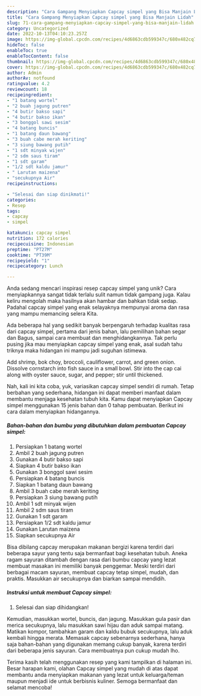 ```yaml
---
description: "Cara Gampang Menyiapkan Capcay simpel yang Bisa Manjain Lidah"
title: "Cara Gampang Menyiapkan Capcay simpel yang Bisa Manjain Lidah"
slug: 71-cara-gampang-menyiapkan-capcay-simpel-yang-bisa-manjain-lidah
category: Uncategorized
date: 2022-10-13T04:10:23.257Z
image: https://img-global.cpcdn.com/recipes/4d6863cdb599347c/680x482cq70/capcay-simpel-foto-resep-utama.jpg
hideToc: false
enableToc: true
enableTocContent: false
thumbnail: https://img-global.cpcdn.com/recipes/4d6863cdb599347c/680x482cq70/capcay-simpel-foto-resep-utama.jpg
cover: https://img-global.cpcdn.com/recipes/4d6863cdb599347c/680x482cq70/capcay-simpel-foto-resep-utama.jpg
author: Admin
authorAv: notfound
ratingvalue: 4.2
reviewcount: 18
recipeingredient:
- "1 batang wortel"
- "2 buah jagung putren"
- "4 butir bakso sapi"
- "4 butir bakso ikan"
- "3 bonggol sawi sesim"
- "4 batang buncis"
- "1 batang daun bawang"
- "3 buah cabe merah keriting"
- "3 siung bawang putih"
- "1 sdt minyak wijen"
- "2 sdm saus tiram"
- "1 sdt garam"
- "1/2 sdt kaldu jamur"
- " Larutan maizena"
- "secukupnya Air"
recipeinstructions:

- "Selesai dan siap dinikmati!"
categories:
- Resep
tags:
- capcay
- simpel

katakunci: capcay simpel 
nutrition: 172 calories
recipecuisine: Indonesian
preptime: "PT27M"
cooktime: "PT39M"
recipeyield: "1"
recipecategory: Lunch

---
```





Anda sedang mencari inspirasi resep capcay simpel yang unik? Cara menyiapkannya sangat tidak terlalu sulit namun tidak gampang juga. Kalau keliru mengolah maka hasilnya akan hambar dan bahkan tidak sedap. Padahal capcay simpel yang enak selayaknya mempunyai aroma dan rasa yang mampu memancing selera Kita.





Ada beberapa hal yang sedikit banyak berpengaruh terhadap kualitas rasa dari capcay simpel, pertama dari jenis bahan, lalu pemilihan bahan segar dan Bagus, sampai cara membuat dan menghidangkannya. Tak perlu pusing jika mau menyiapkan capcay simpel yang enak,      asal sudah tahu triknya maka hidangan ini mampu jadi suguhan istimewa.














Add shrimp, bok choy, broccoli, cauliflower, carrot, and green onion. Dissolve cornstarch into fish sauce in a small bowl. Stir into the cap cai along with oyster sauce, sugar, and pepper; stir until thickened.






Nah, kali ini kita coba, yuk, variasikan capcay simpel sendiri di rumah. Tetap berbahan yang sederhana, hidangan ini dapat memberi manfaat dalam membantu menjaga kesehatan tubuh kita. Kamu dapat menyiapkan Capcay simpel menggunakan 15 jenis bahan dan 0 tahap pembuatan. Berikut ini cara dalam menyiapkan hidangannya.

<!--inarticleads1-->

##### Bahan-bahan dan bumbu yang dibutuhkan dalam pembuatan Capcay simpel:

1. Persiapkan 1 batang wortel
1. Ambil 2 buah jagung putren
1. Gunakan 4 butir bakso sapi
1. Siapkan 4 butir bakso ikan
1. Gunakan 3 bonggol sawi sesim
1. Persiapkan 4 batang buncis
1. Siapkan 1 batang daun bawang
1. Ambil 3 buah cabe merah keriting
1. Persiapkan 3 siung bawang putih
1. Ambil 1 sdt minyak wijen
1. Ambil 2 sdm saus tiram
1. Gunakan 1 sdt garam
1. Persiapkan 1/2 sdt kaldu jamur
1. Gunakan  Larutan maizena
1. Siapkan secukupnya Air


Bisa dibilang capcay merupakan makanan bergizi karena terdiri dari beberapa sayur yang tentu saja bermanfaat bagi kesehatan tubuh. Aneka ragam sayuran ditambah dengan rasa dari bumbu capcay yang lezat membuat masakan ini memiliki banyak penggemar. Meski terdiri dari berbagai macam sayuran, membuat capcay tetap simpel, mudah, dan praktis. Masukkan air secukupnya dan biarkan sampai mendidih. 

<!--inarticleads2-->

##### Instruksi untuk membuat Capcay simpel:


1. Selesai dan siap dihidangkan!

Kemudian, masukkan wortel, buncis, dan jagung. Masukkan gula pasir dan merica secukupnya, lalu masukkan sawi hijau dan aduk sampai matang. Matikan kompor, tambahkan garam dan kaldu bubuk secukupnya, lalu aduk kembali hingga merata. Memasak capcay sebenarnya sederhana, hanya saja bahan-bahan yang digunakan memang cukup banyak, karena terdiri dari beberapa jenis sayuran. Cara membuatnya pun cukup mudah lho. 

Terima kasih telah menggunakan resep yang kami tampilkan di halaman ini. Besar harapan kami, olahan Capcay simpel yang mudah di atas dapat membantu anda menyiapkan makanan yang lezat untuk keluarga/teman maupun menjadi ide untuk berbisnis kuliner. Semoga bermanfaat dan selamat mencoba!
